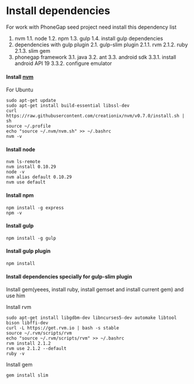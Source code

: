 Install dependencies
====================

For work with PhoneGap seed project need install this dependency list
1. nvm
    1.1. node
    1.2. npm
    1.3. gulp
    1.4. install gulp dependencies
2. dependencies with gulp plugin
    2.1. gulp-slim plugin
        2.1.1. rvm
        2.1.2. ruby
        2.1.3. slim gem
3. phonegap framework
    3.1. java
    3.2. ant
    3.3. android sdk
        3.3.1. install android API 19
        3.3.2. configure emulator

#### Install [nvm](https://github.com/creationix/nvm)
For Ubuntu
```
sudo apt-get update
sudo apt-get install build-essential libssl-dev
curl https://raw.githubusercontent.com/creationix/nvm/v0.7.0/install.sh | sh
source ~/.profile
echo "source ~/.nvm/nvm.sh" >> ~/.bashrc
nvm -v
```

#### Install node
```
nvm ls-remote
nvm install 0.10.29
node -v
nvm alias default 0.10.29
nvm use default
```

#### Install npm
```
npm install -g express
npm -v
```

#### Install gulp
```
npm install -g gulp
```

#### Install gulp plugin
```
npm install
```

#### Install dependencies specially for gulp-slim plugin
Install gem(yeees, install ruby, install gemset and install current gem) and use him

Install rvm
```
sudo apt-get install libgdbm-dev libncurses5-dev automake libtool bison libffi-dev
curl -L https://get.rvm.io | bash -s stable
source ~/.rvm/scripts/rvm
echo "source ~/.rvm/scripts/rvm" >> ~/.bashrc
rvm install 2.1.2
rvm use 2.1.2 --default
ruby -v
```

Install gem
```
gem install slim
```
